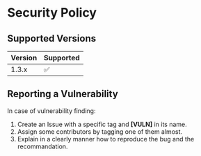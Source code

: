 # Security Policy

## Supported Versions

| Version | Supported          |
| ------- | ------------------ |
| 1.3.x   | :white_check_mark: |

## Reporting a Vulnerability

In case of vulnerability finding:
1. Create an Issue with a specific tag and **[VULN]** in its name.
2. Assign some contributors by tagging one of them almost.
3. Explain in a clearly manner how to reproduce the bug and the recommandation.
